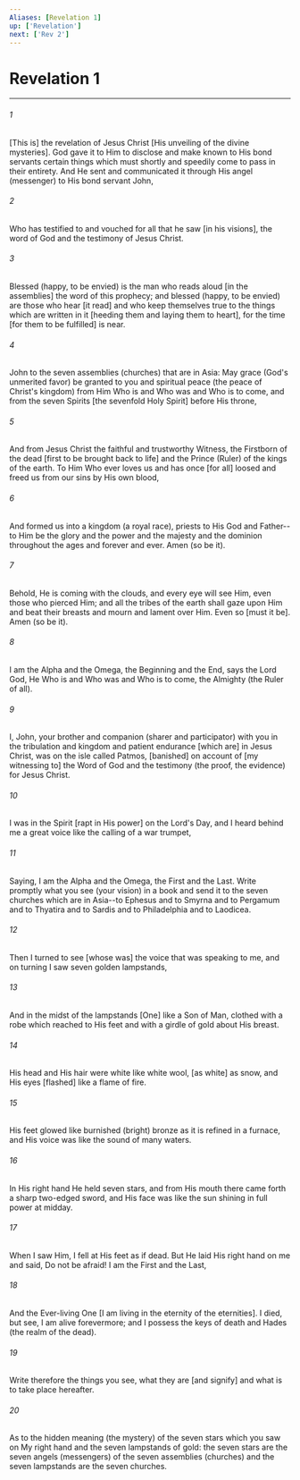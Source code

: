 ```yaml
---
Aliases: [Revelation 1]
up: ['Revelation']
next: ['Rev 2']
---
```

# Revelation 1

***


###### 1 


[This is] the revelation of Jesus Christ [His unveiling of the divine mysteries]. God gave it to Him to disclose and make known to His bond servants certain things which must shortly and speedily come to pass in their entirety. And He sent and communicated it through His angel (messenger) to His bond servant John, 


###### 2 


Who has testified to and vouched for all that he saw [in his visions], the word of God and the testimony of Jesus Christ. 


###### 3 


Blessed (happy, to be envied) is the man who reads aloud [in the assemblies] the word of this prophecy; and blessed (happy, to be envied) are those who hear [it read] and who keep themselves true to the things which are written in it [heeding them and laying them to heart], for the time [for them to be fulfilled] is near. 


###### 4 


John to the seven assemblies (churches) that are in Asia: May grace (God's unmerited favor) be granted to you and spiritual peace (the peace of Christ's kingdom) from Him Who is and Who was and Who is to come, and from the seven Spirits [the sevenfold Holy Spirit] before His throne, 


###### 5 


And from Jesus Christ the faithful and trustworthy Witness, the Firstborn of the dead [first to be brought back to life] and the Prince (Ruler) of the kings of the earth. To Him Who ever loves us and has once [for all] loosed and freed us from our sins by His own blood, 


###### 6 


And formed us into a kingdom (a royal race), priests to His God and Father--to Him be the glory and the power and the majesty and the dominion throughout the ages and forever and ever. Amen (so be it). 


###### 7 


Behold, He is coming with the clouds, and every eye will see Him, even those who pierced Him; and all the tribes of the earth shall gaze upon Him and beat their breasts and mourn and lament over Him. Even so [must it be]. Amen (so be it). 


###### 8 


I am the Alpha and the Omega, the Beginning and the End, says the Lord God, He Who is and Who was and Who is to come, the Almighty (the Ruler of all). 


###### 9 


I, John, your brother and companion (sharer and participator) with you in the tribulation and kingdom and patient endurance [which are] in Jesus Christ, was on the isle called Patmos, [banished] on account of [my witnessing to] the Word of God and the testimony (the proof, the evidence) for Jesus Christ. 


###### 10 


I was in the Spirit [rapt in His power] on the Lord's Day, and I heard behind me a great voice like the calling of a war trumpet, 


###### 11 


Saying, I am the Alpha and the Omega, the First and the Last. Write promptly what you see (your vision) in a book and send it to the seven churches which are in Asia--to Ephesus and to Smyrna and to Pergamum and to Thyatira and to Sardis and to Philadelphia and to Laodicea. 


###### 12 


Then I turned to see [whose was] the voice that was speaking to me, and on turning I saw seven golden lampstands, 


###### 13 


And in the midst of the lampstands [One] like a Son of Man, clothed with a robe which reached to His feet and with a girdle of gold about His breast. 


###### 14 


His head and His hair were white like white wool, [as white] as snow, and His eyes [flashed] like a flame of fire. 


###### 15 


His feet glowed like burnished (bright) bronze as it is refined in a furnace, and His voice was like the sound of many waters. 


###### 16 


In His right hand He held seven stars, and from His mouth there came forth a sharp two-edged sword, and His face was like the sun shining in full power at midday. 


###### 17 


When I saw Him, I fell at His feet as if dead. But He laid His right hand on me and said, Do not be afraid! I am the First and the Last, 


###### 18 


And the Ever-living One [I am living in the eternity of the eternities]. I died, but see, I am alive forevermore; and I possess the keys of death and Hades (the realm of the dead). 


###### 19 


Write therefore the things you see, what they are [and signify] and what is to take place hereafter. 


###### 20 


As to the hidden meaning (the mystery) of the seven stars which you saw on My right hand and the seven lampstands of gold: the seven stars are the seven angels (messengers) of the seven assemblies (churches) and the seven lampstands are the seven churches.
